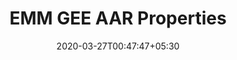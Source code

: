 ---
title: "EMM GEE AAR Properties"
image: /images/clients/logo-mgr.png
tags: ["clients"]
date: 2020-03-27T00:47:47+05:30
draft: true
---